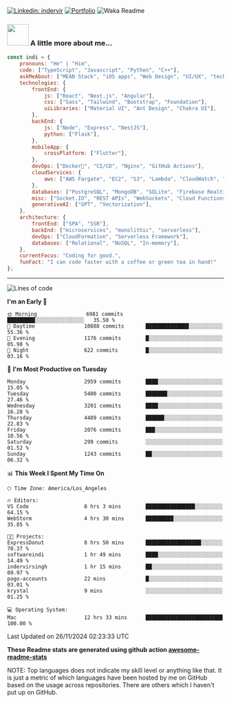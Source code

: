

[![Linkedin: indervir](https://img.shields.io/badge/-Indervir%20Singh-blue?style=flat-square&logo=Linkedin&logoColor=white&link=https://www.linkedin.com/in/indervir-singh/)](https://www.linkedin.com/in/indervir-singh/)
[![Portfolio](https://img.shields.io/badge/Developer%20Portfolio-46a2f1.svg?&style=flat-square&logo=Google-Chrome&logoColor=white&link=https://www.softwareindi.com/)](https://www.softwareindi.com)
![Waka Readme](https://github.com/indervirsingh/indervirsingh/workflows/Waka%20Readme/badge.svg)

<!-- ### 📫 Like to meet me?

Pick a slot if you'd like to meet me and chat about anything you are passionate about - but make sure to describe the agenda

<a href="https://calendly.com/anmol098/30min" target="_blank"><img width="498" alt="meet_link" src="https://user-images.githubusercontent.com/15426564/144297439-f530f383-e73e-41e0-9914-a9b7d3f432e5.png"></a>

👇 Hit in your console or terminal to connect with me.

```bash
npx anmol
```
**👆 This command line tool can be found at [npx anmol](https://github.com/anmol098/npx_card)** -->

### <img src="https://media.giphy.com/media/VgCDAzcKvsR6OM0uWg/giphy.gif" width="50"> A little more about me...  

```javascript
const indi = {
    pronouns: "He" | "Him",
    code: ["TypeScript", "Javascript", "Python", "C++"],
    askMeAbout: ["MEAN Stack", "iOS apps", "Web Design", "UI/UX", "tech trends"],
    technologies: {
        frontEnd: {
            js: ["React", "Next.js", "Angular"],
            css: ["Sass", "Tailwind", "Bootstrap", "Foundation"],
            uiLibraries: ["Material UI", "Ant Design", "Chakra UI"],
        },
        backEnd: {
            js: ["Node", "Express", "NestJS"],
            python: ["Flask"],
        },
        mobileApp: {
            crossPlatform: ["Flutter"],
        },
        devOps: ["Docker🐳", "CI/CD", "Nginx", "GitHub Actions"],
        cloudServices: {
            aws: ["AWS Fargate", "EC2", "S3", "Lambda", "CloudWatch", "RDS"],
        },
        databases: ["PostgreSQL", "MongoDB", "SQLite", "Firebase Realtime DB", "redis"],
        misc: ["Socket.IO", "REST APIs", "WebSockets", "Cloud Functions"],
        generativeAI: ["GPT", "Vectorization"],
    },
    architecture: {
        frontEnd: ["SPA", "SSR"],
        backEnd: ["microservices", "monolithic", "serverless"],
        devOps: ["CloudFormation", "Serverless Framework"],
        databases: ["Relational", "NoSQL", "In-memory"],
    },
    currentFocus: "Coding for good.",
    funFact: "I can code faster with a coffee or green tea in hand!"
};
```


---
<!--START_SECTION:waka-->
![Lines of code](https://img.shields.io/badge/From%20Hello%20World%20I%27ve%20Written-5.0%20million%20lines%20of%20code-blue)

**I'm an Early 🐤** 

```text
🌞 Morning                6981 commits        █████████░░░░░░░░░░░░░░░░   35.50 % 
🌆 Daytime                10888 commits       ██████████████░░░░░░░░░░░   55.36 % 
🌃 Evening                1176 commits        █░░░░░░░░░░░░░░░░░░░░░░░░   05.98 % 
🌙 Night                  622 commits         █░░░░░░░░░░░░░░░░░░░░░░░░   03.16 % 
```
📅 **I'm Most Productive on Tuesday** 

```text
Monday                   2959 commits        ████░░░░░░░░░░░░░░░░░░░░░   15.05 % 
Tuesday                  5400 commits        ███████░░░░░░░░░░░░░░░░░░   27.46 % 
Wednesday                3201 commits        ████░░░░░░░░░░░░░░░░░░░░░   16.28 % 
Thursday                 4489 commits        ██████░░░░░░░░░░░░░░░░░░░   22.83 % 
Friday                   2076 commits        ███░░░░░░░░░░░░░░░░░░░░░░   10.56 % 
Saturday                 299 commits         ░░░░░░░░░░░░░░░░░░░░░░░░░   01.52 % 
Sunday                   1243 commits        ██░░░░░░░░░░░░░░░░░░░░░░░   06.32 % 
```


📊 **This Week I Spent My Time On** 

```text
🕑︎ Time Zone: America/Los_Angeles

🔥 Editors: 
VS Code                  8 hrs 3 mins        ████████████████░░░░░░░░░   64.15 % 
WebStorm                 4 hrs 30 mins       █████████░░░░░░░░░░░░░░░░   35.85 % 

🐱‍💻 Projects: 
ExpressDonut             8 hrs 50 mins       ██████████████████░░░░░░░   70.37 % 
softwareindi             1 hr 49 mins        ████░░░░░░░░░░░░░░░░░░░░░   14.49 % 
indervirsingh            1 hr 15 mins        ██░░░░░░░░░░░░░░░░░░░░░░░   09.97 % 
pogo-accounts            22 mins             █░░░░░░░░░░░░░░░░░░░░░░░░   03.01 % 
krystal                  9 mins              ░░░░░░░░░░░░░░░░░░░░░░░░░   01.25 % 

💻 Operating System: 
Mac                      12 hrs 33 mins      █████████████████████████   100.00 % 
```


 Last Updated on 26/11/2024 02:23:33 UTC
<!--END_SECTION:waka-->

**These Readme stats are generated using github action [awesome-readme-stats](https://github.com/anmol098/waka-readme-stats)**

NOTE: Top languages does not indicate my skill level or anything like that. It is just a metric of which languages have been hosted by me on GitHub based on the usage across repositories. There are others which I haven't put up on GitHub.
